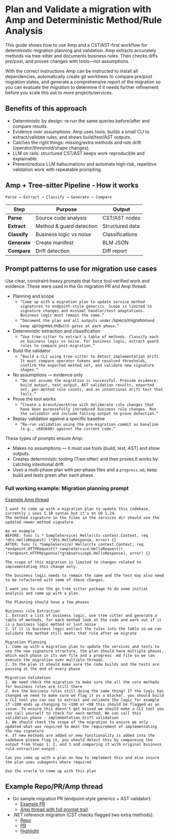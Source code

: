 # Plan and Validate a migration with Amp and Deterministic Method/Rule Analysis

This guide shows how to use Amp and a CST/AST‑first workflow for deterministic migration planning and validation. Amp extracts accurately methods via tree-sitter and documents business rules. Then checks diffs pre/post, and proves changes with tools—not assumptions. 

With the correct instructions Amp can be instructed to install all dependencies, automatically create git worktrees to compare pre/post migration states, and generate a comprehensive report of the migration so you can evaluate the migration to determine if it needs further refinement before you scale this out to more projects/services.

## Benefits of this approach
- Deterministic by design: re‑run the same queries before/after and compare results.
- Evidence over assumptions: Amp uses tools, builds a small CLI to extract/validate rules, and shows build/test/AST outputs.
- Catches the right things: missing/extra methods and rule drift (operator/threshold/shape changes).
- LLM on rails: structured CST/AST keeps work reproducible and explainable.
- Prevent/reduce LLM hallucinations and automate high‑risk, repetitive validation work with repeatable prompting


## Amp + Tree-sitter Pipeline - How it works

```text
Parse → Extract → Classify → Generate → Compare
```

| Step | Purpose | Output |
|------|---------|--------|
| **Parse** | Source code analysis | CST/AST nodes |
| **Extract** | Method & guard detection | Structured data |
| **Classify** | Business logic vs noise | Classifications |
| **Generate** | Create manifest | BLM JSON |
| **Compare** | Drift detection | Diff report |


## Prompt patterns to use for migration use cases

Use clear, constraint‑heavy prompts that force tool‑verified work and evidence. These were used in the Go migration PR and Amp thread:

- Planning and scope
  - `“Come up with a migration plan to update service method signatures to endpoint‑style generics. Scope is limited to signature changes and minimal handler/test adaptations. Business logic must remain the same.”`
  - `“Document the plan and all outputs under`./specs/migration` and keep a `progress.md`with gates at each phase.”`
- Deterministic extraction and classification
  - `“Use tree‑sitter to extract a table of methods. Classify each as business logic vs noise. For business logic, extract guard rules to compare post‑migration.”`
- Build the validator
  - `“Build a CLI using tree‑sitter to detect implementation drift. It must compare operator tokens and resolved thresholds, confirm the exported method set, and validate new signature shapes.”`
- No assumptions — evidence only
  - `“Do not assume the migration is successful. Provide evidence: build output, test output, AST validation results, exported set, per‑method rule counts, and an intentional drift test that fails.”`
- Prove the tool works
  - `“Create a branch/worktree with deliberate rule changes that have been purposefully introduced business rule changes. Run the validator and include failing output to prove detection.”`
- Replay validation against a specific baseline
  - `“Re‑run validation using the pre‑migration commit as baseline (e.g., c685680) against the current code.”`

These types of prompts ensure Amp:

- Makes no assumptions — it must use tools (build, test, AST) and show outputs.
- Creates deterministic tooling (Tree‑sitter) and then proves it works by catching intentional drift.
- Uses a multi‑phase plan with per‑phase files and a `progress.md`; keep build and tests green after each phase.


### Full working example: Migration planning prompt 

[Example Amp thread](https://ampcode.com/threads/T-99c8c924-9596-4910-8e04-4b76a09c36d6)

```text
I want to come up with a migration plan to update this codebase, currently i uses 1.10 syntax but it's on GO 1.24. 
The method signature in the files in the services dir should use the updated newer method signature.

As an example 
BEFORE: func (s * SampleService) Hello(ctx context.Context, req *dto.HelloRequest) (*dto.HelloResponse, error) {} 
AFTER: func (s *SampleService) Hello(ctx context.Context, req *endpoint.HTTPRequest[* sampleService.HelloRequest]) (*endpoint.HTTPResponse[*grabservicepb.HelloResponse], error) {} 

The scope of this migration is limited to changes related to implementating this change only. 

The business logic needs to remain the same and the test may also need to be refactored with some of these changes. 

I want you to use the go tree sitter package to do some initial analysis and come up with a plan. 

The Planning should have a few phases 

Business rule Extraction 
1. Extract a list of business logic, use tree sitter and generate a table of methods, for each method look at the code and work out if it is a business logic method or just noise
2. If it is business logic extract the rules into the table so we can validate the method still meets that rule after we migrate 

Migration Planning 
1. Come up with a migration plan to update the services and tests to use the new signature structure, the plan should have multiple phases, which each phase in its own file and a progress .md file so we can execute the migration over multiple threads. 
2. In the plan it should make sure the code builds and the tests are passing at the end of every phase 

Migration Validation 
1. We need check the migration to make sure the all the core methods for business rules are still there 
2. Are the business rules still doing the same thing? If the logic has changed we need to make sure we flag it as a blocker, you should build a CLI tool you can use to extract and validate the logic for example if >100 ends up changing to <100 or <98 this should be flagged as an issue. To ensure this doesn't get missed we should make a CLI tool you can call yourself to check for each method. We can call this validation phase - implementation drift validation 
3. We should check the scope of the migration to ensure we only updated what was required to meet the requirement of implementating the new signature 
4. If new methods are added or new functionality is added into the codebase please flag it, you should detect this by compareing the output from Steps 1, 2, and 3 and comparing it with original business rule extraction output. 

Can you come up with a plan on how to implement this and also insure the plan uses subagents where required 

Use the oracle to come up with this plan
```

## Example Repo/PR/Amp thread

- Go sample migration PR (endpoint‑style generics + AST validator):
  - [Example PR](https://github.com/Isuru-F/example-com-go-api/pull/1)
  - [Amp thread with full prompt trail](https://ampcode.com/threads/T-99c8c924-9596-4910-8e04-4b76a09c36d6)
- .NET reference migration (CST checks flagged two extra methods):
  - [Repo](https://github.com/Isuru-F/dot-net-4-8-migration-example)
  - [PR](https://github.com/Isuru-F/dot-net-4-8-migration-example/pull/1)
  - [Highlight](https://github.com/Isuru-F/dot-net-4-8-migration-example/pull/1#issuecomment-3166767509)
